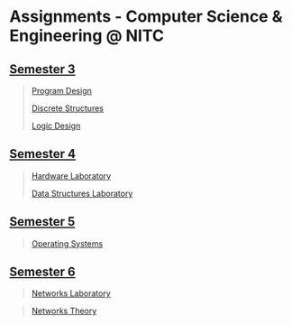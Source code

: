# Assignments - Computer Science & Engineering @ NITC

## [Semester 3](S3)

> [Program Design](S3/Program_Design)
>
> [Discrete Structures](S3/Discrete_Structures)
>
> [Logic Design](S3/Logic_Design)

## [Semester 4](S4)

> [Hardware Laboratory](S4/HW_Lab)
>
> [Data Structures Laboratory](S4/DS_Lab)

## [Semester 5](S5)

> [Operating Systems](S5/Operating_Systems)

## [Semester 6](S6)

> [Networks Laboratory](S6/networks_lab)

> [Networks Theory](S6/networks_theory)
